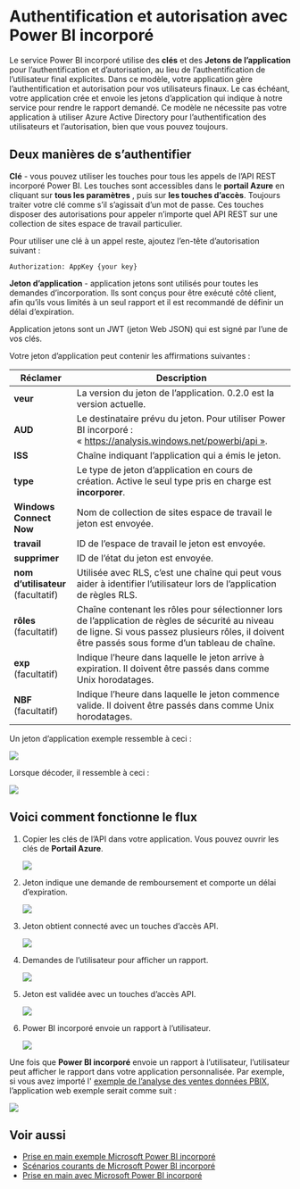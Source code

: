 <properties
   pageTitle="Authentification et autorisation avec Power BI incorporé"
   description="Authentification et autorisation avec Power BI incorporé"
   services="power-bi-embedded"
   documentationCenter=""
   authors="guyinacube"
   manager="erikre"
   editor=""
   tags=""/>
<tags
   ms.service="power-bi-embedded"
   ms.devlang="NA"
   ms.topic="article"
   ms.tgt_pltfrm="NA"
   ms.workload="powerbi"
   ms.date="10/04/2016"
   ms.author="asaxton"/>

# <a name="authenticating-and-authorizing-with-power-bi-embedded"></a>Authentification et autorisation avec Power BI incorporé

Le service Power BI incorporé utilise des **clés** et des **Jetons de l’application** pour l’authentification et d’autorisation, au lieu de l’authentification de l’utilisateur final explicites. Dans ce modèle, votre application gère l’authentification et autorisation pour vos utilisateurs finaux. Le cas échéant, votre application crée et envoie les jetons d’application qui indique à notre service pour rendre le rapport demandé. Ce modèle ne nécessite pas votre application à utiliser Azure Active Directory pour l’authentification des utilisateurs et l’autorisation, bien que vous pouvez toujours.

## <a name="two-ways-to-authenticate"></a>Deux manières de s’authentifier

**Clé** - vous pouvez utiliser les touches pour tous les appels de l’API REST incorporé Power BI. Les touches sont accessibles dans le **portail Azure** en cliquant sur **tous les paramètres** , puis sur **les touches d’accès**. Toujours traiter votre clé comme s’il s’agissait d’un mot de passe. Ces touches disposer des autorisations pour appeler n’importe quel API REST sur une collection de sites espace de travail particulier.

Pour utiliser une clé à un appel reste, ajoutez l’en-tête d’autorisation suivant :            

    Authorization: AppKey {your key}

**Jeton d’application** - application jetons sont utilisés pour toutes les demandes d’incorporation. Ils sont conçus pour être exécuté côté client, afin qu’ils vous limités à un seul rapport et il est recommandé de définir un délai d’expiration.

Application jetons sont un JWT (jeton Web JSON) qui est signé par l’une de vos clés.

Votre jeton d’application peut contenir les affirmations suivantes :

| Réclamer      | Description        |
|--------------|------------|
| **veur**      | La version du jeton de l’application. 0.2.0 est la version actuelle.       |
| **AUD**      | Le destinataire prévu du jeton. Pour utiliser Power BI incorporé : « https://analysis.windows.net/powerbi/api ».  |
| **ISS**      |  Chaîne indiquant l’application qui a émis le jeton.    |
| **type**     | Le type de jeton d’application en cours de création. Active le seul type pris en charge est **incorporer**.   |
| **Windows Connect Now**      | Nom de collection de sites espace de travail le jeton est envoyée.  |
| **travail**      | ID de l’espace de travail le jeton est envoyée.  |
| **supprimer**      | ID de l’état du jeton est envoyée.     |
| **nom d’utilisateur** (facultatif) |  Utilisée avec RLS, c’est une chaîne qui peut vous aider à identifier l’utilisateur lors de l’application de règles RLS. |
| **rôles** (facultatif)   |   Chaîne contenant les rôles pour sélectionner lors de l’application de règles de sécurité au niveau de ligne. Si vous passez plusieurs rôles, il doivent être passés sous forme d’un tableau de chaîne.    |
| **exp** (facultatif)    |   Indique l’heure dans laquelle le jeton arrive à expiration. Il doivent être passés dans comme Unix horodatages.   |
| **NBF** (facultatif)    |   Indique l’heure dans laquelle le jeton commence valide. Il doivent être passés dans comme Unix horodatages.   |

Un jeton d’application exemple ressemble à ceci :

![](media\power-bi-embedded-app-token-flow\power-bi-embedded-app-token-flow-sample-coded.png)


Lorsque décoder, il ressemble à ceci :

![](media\power-bi-embedded-app-token-flow\power-bi-embedded-app-token-flow-sample-decoded.png)


## <a name="heres-how-the-flow-works"></a>Voici comment fonctionne le flux

1. Copier les clés de l’API dans votre application. Vous pouvez ouvrir les clés de **Portail Azure**.

    ![](media\powerbi-embedded-get-started-sample\azure-portal.png)

2. Jeton indique une demande de remboursement et comporte un délai d’expiration.

    ![](media\powerbi-embedded-get-started-sample\power-bi-embedded-token-2.png)

3. Jeton obtient connecté avec un touches d’accès API.

    ![](media\powerbi-embedded-get-started-sample\power-bi-embedded-token-3.png)

4. Demandes de l’utilisateur pour afficher un rapport.

    ![](media\powerbi-embedded-get-started-sample\power-bi-embedded-token-4.png)

5.  Jeton est validée avec un touches d’accès API.

    ![](media\powerbi-embedded-get-started-sample\power-bi-embedded-token-5.png)

6.  Power BI incorporé envoie un rapport à l’utilisateur.

    ![](media\powerbi-embedded-get-started-sample\power-bi-embedded-token-6.png)

Une fois que **Power BI incorporé** envoie un rapport à l’utilisateur, l’utilisateur peut afficher le rapport dans votre application personnalisée. Par exemple, si vous avez importé l' [exemple de l’analyse des ventes données PBIX](http://download.microsoft.com/download/1/4/E/14EDED28-6C58-4055-A65C-23B4DA81C4DE/Analyzing_Sales_Data.pbix), l’application web exemple serait comme suit :

![](media\powerbi-embedded-get-started-sample\sample-web-app.png)

## <a name="see-also"></a>Voir aussi
- [Prise en main exemple Microsoft Power BI incorporé](power-bi-embedded-get-started-sample.md)
- [Scénarios courants de Microsoft Power BI incorporé](power-bi-embedded-scenarios.md)
- [Prise en main avec Microsoft Power BI incorporé](power-bi-embedded-get-started.md)
